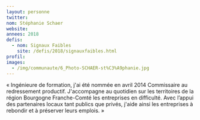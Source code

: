```yaml
---
layout: personne
twitter: 
nom: Stéphanie Schaer
website:
annees: 2018
defis: 
  - nom: Signaux Faibles
    site: /defis/2018/signauxfaibles.html
profil: 
images:
  - /img/communaute/6_Photo-SCHAER-st%C3%A9phanie.jpg
---
```


« Ingénieure de formation, j'ai été nommée en avril 2014
Commissaire au redressement productif. J'accompagne au quotidien
sur les territoires de la région Bourgogne Franche-Comté les
entreprises en difficulté. Avec l’appui des partenaires locaux tant
publics que privés, j'aide ainsi les entreprises à rebondir et à
préserver leurs emplois. »

